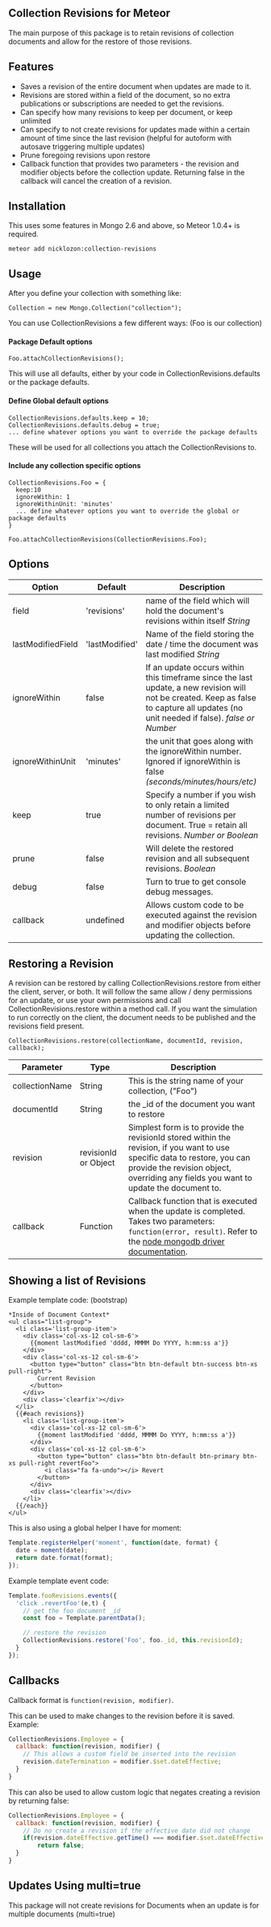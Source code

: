 Collection Revisions for Meteor
------------------------
The main purpose of this package is to retain revisions of collection documents and allow for the restore of those revisions.

Features
------------------------
- Saves a revision of the entire document when updates are made to it.
- Revisions are stored within a field of the document, so no extra publications or subscriptions are needed to get the revisions.
- Can specify how many revisions to keep per document, or keep unlimited
- Can specify to not create revisions for updates made within a certain amount of time since the last revision (helpful for autoform with autosave triggering multiple updates)
- Prune foregoing revisions upon restore
- Callback function that provides two parameters - the revision and modifier objects before the collection update. Returning false in the callback will cancel the creation of a revision.

Installation
------------------------
This uses some features in Mongo 2.6 and above, so Meteor 1.0.4+ is required.
```
meteor add nicklozon:collection-revisions
```

Usage
------------------------

After you define your collection with something like:
```
Collection = new Mongo.Collection("collection");
```

You can use CollectionRevisions a few different ways: (Foo is our collection)

#### Package Default options
```
Foo.attachCollectionRevisions();
```
This will use all defaults, either by your code in CollectionRevisions.defaults or the package defaults.

#### Define Global default options
```
CollectionRevisions.defaults.keep = 10;
CollectionRevisions.defaults.debug = true;
... define whatever options you want to override the package defaults
```
These will be used for all collections you attach the CollectionRevisions to.

#### Include any collection specific options
```
CollectionRevisions.Foo = {
  keep:10
  ignoreWithin: 1
  ignoreWithinUnit: 'minutes'
  ... define whatever options you want to override the global or package defaults
}

Foo.attachCollectionRevisions(CollectionRevisions.Foo);
```

Options
------------------------

Option | Default | Description
--- | --- | ---
field | 'revisions' | name of the field which will hold the document's revisions within itself  *String*
lastModifiedField | 'lastModified' | Name of the field storing the date / time the document was last modified *String*
ignoreWithin | false | If an update occurs within this timeframe since the last update, a new revision will not be created. Keep as false to capture all updates (no unit needed if false). *false or Number*
ignoreWithinUnit | 'minutes' | the unit that goes along with the ignoreWithin number. Ignored if ignoreWithin is false *(seconds/minutes/hours/etc)*
keep | true | Specify a number if you wish to only retain a limited number of revisions per document. True = retain all revisions. *Number or Boolean*
prune | false | Will delete the restored revision and all subsequent revisions. *Boolean* 
debug | false | Turn to true to get console debug messages.
callback | undefined | Allows custom code to be executed against the revision and modifier objects before updating the collection.


Restoring a Revision
------------------------
A revision can be restored by calling CollectionRevisions.restore from either the client, server, or both. It will follow the same allow / deny permissions for an update, or use your own permissions and call CollectionRevisions.restore within a method call. If you want the simulation to run correctly on the client, the document needs to be published and the revisions field present.
```
CollectionRevisions.restore(collectionName, documentId, revision, callback);
```
Parameter | Type | Description
--- | --- | ---
collectionName | String | This is the string name of your collection, ("Foo")
documentId | String | the _id of the document you want to restore
revision | revisionId or Object | Simplest form is to provide the revisionId stored within the revision, if you want to use specific data to restore, you can provide the revision object, overriding any fields you want to update the document to.
callback | Function | Callback function that is executed when the update is completed. Takes two parameters: ``function(error, result)``. Refer to the [node mongodb driver documentation](http://mongodb.github.io/node-mongodb-native/2.2/api/Collection.html#update).

Showing a list of Revisions
------------------------
Example template code: (bootstrap)
```
*Inside of Document Context*
<ul class="list-group">
  <li class='list-group-item'>
    <div class='col-xs-12 col-sm-6'>
      {{moment lastModified 'dddd, MMMM Do YYYY, h:mm:ss a'}}
    </div>
    <div class='col-xs-12 col-sm-6'>
      <button type="button" class="btn btn-default btn-success btn-xs pull-right">
        Current Revision
      </button>
    </div>
    <div class='clearfix'></div>
  </li>
  {{#each revisions}}
    <li class='list-group-item'>
      <div class='col-xs-12 col-sm-6'>
        {{moment lastModified 'dddd, MMMM Do YYYY, h:mm:ss a'}}
      </div>
      <div class='col-xs-12 col-sm-6'>
        <button type="button" class="btn btn-default btn-primary btn-xs pull-right revertFoo">
          <i class="fa fa-undo"></i> Revert
        </button>
      </div>
      <div class='clearfix'></div>
    </li>
  {{/each}}
</ul>
```
This is also using a global helper I have for moment:
```js
Template.registerHelper('moment', function(date, format) {
  date = moment(date);
  return date.format(format);
});
```

Example template event code:
```js
Template.fooRevisions.events({
  'click .revertFoo'(e,t) {
    // get the foo document _id
    const foo = Template.parentData();

    // restore the revision
    CollectionRevisions.restore('Foo', foo._id, this.revisionId);
  }
}); 
```

Callbacks
------------------------
Callback format is ``function(revision, modifier)``.

This can be used to make changes to the revision before it is saved. Example:
```js
CollectionRevisions.Employee = {
  callback: function(revision, modifier) {
    // This allows a custom field be inserted into the revision
    revision.dateTermination = modifier.$set.dateEffective;
  }
}
```

This can also be used to allow custom logic that negates creating a revision by returning false:
```js
CollectionRevisions.Employee = {
  callback: function(revision, modifier) {
    // Do no create a revision if the effective date did not change 
    if(revision.dateEffective.getTime() === modifier.$set.dateEffective.getTime())
        return false;
  }
}
```

Updates Using multi=true
------------------------
This package will not create revisions for Documents when an update is for multiple documents (multi=true)
